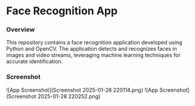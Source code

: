 # Face Recognition App
### Overview
This repository contains a face recognition application developed using Python and OpenCV. The application detects and recognizes faces in images and video streams, leveraging machine learning techniques for accurate identification.

### Screenshot
![App Screenshot](Screenshot 2025-01-28 220114.png)
![App Screenshot](Screenshot 2025-01-28 220252.png)
